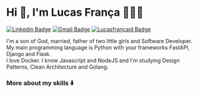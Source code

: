 # Hi 👋, I'm Lucas França 🧑🏻‍💻

[![Linkedin Badge](https://img.shields.io/badge/-Linkedin-black?style=for-the-badge&logo=Linkedin&logoColor=white&link=https://www.linkedin.com/in/lucasfrancaid/)](https://www.linkedin.com/in/lucasfrancaid/) 
[![Gmail Badge](https://img.shields.io/badge/-Email-black?style=for-the-badge&logo=Gmail&logoColor=white&link=mailto:lucasfrancaid@gmail.com)](mailto:lucasfrancaid@gmail.com)
[![Lucasfrancaid Badge](https://img.shields.io/badge/-Lucasfrancaid.com.br-black?style=for-the-badge&logo=Next.js&logoColor=white&link=https://lucasfrancaid.com.br/)](https://lucasfrancaid.com.br/) 

I'm a son of God, married, father of two little girls and Software Developer.  
My main programming language is Python with your frameworks FastAPI, Django and Flask.  
I love Docker. I know Javascript and NodeJS and I'm studying Design Patterns, Clean Architecture and Golang.  

### More about my skills ⬇️

